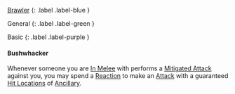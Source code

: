 
[Brawler](Game/Brawler)
{: .label .label-blue }

General
{: .label .label-green }

Basic
{: .label .label-purple }
#### Bushwhacker
Whenever someone you are [In Melee](Core/Effects#In%20Melee) with performs a [Mitigated Attack](Core/Terminology#Mitigated%20Attack) against you, you may spend a [Reaction](Game/Core/Blocks/Reaction) to make an [Attack](Core/Terminology#Attack) with a guaranteed [Hit Locations](Game/Core/Injury#Hit%20Locations) of [Ancillary](Game/Core/Injury#Ancillary).
